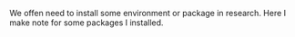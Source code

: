 We offen need to install some environment or package in research. 
Here I make note for some packages I installed.
